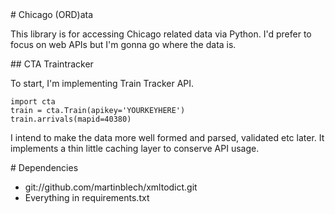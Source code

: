 <A name="toc1-0" title="Chicago (ORD)ata" />
# Chicago (ORD)ata

This library is for accessing Chicago related data via Python.  I'd prefer to focus on web APIs but I'm gonna go where the data is.

<A name="toc2-5" title="CTA Traintracker" />
## CTA Traintracker

To start, I'm implementing Train Tracker API.

    import cta
    train = cta.Train(apikey='YOURKEYHERE')
    train.arrivals(mapid=40380)

I intend to make the data more well formed and parsed, validated etc later.  It implements a thin little caching layer to conserve API usage.

<A name="toc1-16" title="Dependencies" />
# Dependencies

* git://github.com/martinblech/xmltodict.git
* Everything in requirements.txt
